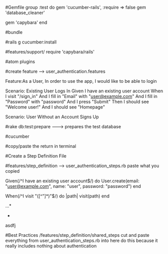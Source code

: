 #Gemfile
group :test do
  gem 'cucumber-rails', :require => false
  gem 'database_cleaner'

  gem 'capybara'
end

#bundle

#rails g cucumber:install

#features/support/
  require 'capybara/rails'

#atom plugins


#create feature --> user_authentication.features

Feature:As a User, In order to use the app, I would like to be able to login

  Scenario: Existing User Logs In
    Given I have an existing user account
    When I visit "/sign_in"
    And I fill in "Email" with "user@example.com"
    And I fill in "Password" with "password"
    And I press "Submit"
    Then I should see "Welcome user!"
    And I should see "Homepage"

  Scenario: User Without an Account Signs Up


#rake db:test:prepare
  ---> prepares the test database

#cucumber

#copy/paste the return in terminal

#Create a Step Definition File

#features/step_definition --> user_authentication_steps.rb
  paste what you copied


  Given(/^I have an existing user account$/) do
    User.create(email: "user@example.com", name: "user", password: "password")
  end

  When(/^I visit "([^"]*)"$/) do |path|
    visit(path)
  end

  ...*


*
asdfj


#Best Practices
  /features/step_definition/shared_steps
    cut and paste everything from user_authentication_steps.rb into here
    do this because it really includes nothing about authentication
